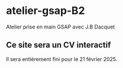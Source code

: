 # atelier-gsap-B2
Atelier prise en main GSAP avec J.B Dacquet

## Ce site sera un CV interactif
Il sera entièrement fini pour le 21 février 2025.
